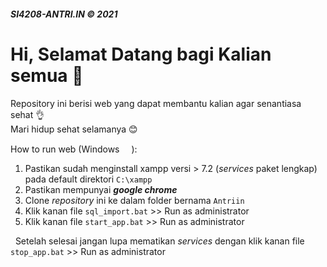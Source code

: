 ##### SI4208-ANTRI.IN &copy; 2021

# Hi, Selamat Datang bagi Kalian semua :wave:

Repository ini berisi web yang dapat membantu kalian agar senantiasa sehat :ok_hand: <br>
Mari hidup sehat selamanya :blush:

How to run web (Windows <img src="https://wiki.videolan.org/images/Windows_logo.png" height=15 width=15>):
1. Pastikan sudah menginstall xampp versi > 7.2 (*services* paket lengkap) pada default direktori ```C:\xampp```
2. Pastikan mempunyai ***google chrome***
3. Clone *repository* ini ke dalam folder bernama ```Antriin```
4. Klik kanan file ```sql_import.bat``` >> Run as administrator
5. Klik kanan file ```start_app.bat``` >> Run as administrator

&nbsp;&nbsp;Setelah selesai jangan lupa mematikan *services* dengan klik kanan file ```stop_app.bat``` >> Run as administrator
